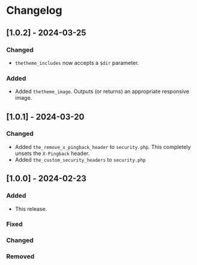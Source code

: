 # Changelog

## [1.0.2] - 2024-03-25

### Changed

- ``thetheme_includes`` now accepts a ``$dir`` parameter.

### Added

- Added ``thetheme_image``. Outputs (or returns) an appropriate responsive image.

## [1.0.1] - 2024-03-20

### Changed

- Added ``the_remove_x_pingback_header`` to ``security.php``. This completely unsets the ``X-Pingback`` header.
- Added ``the_custom_security_headers`` to ``security.php``

## [1.0.0] - 2024-02-23

### Added

- This release.

### Fixed

### Changed

### Removed